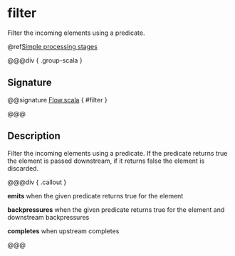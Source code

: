 # filter

Filter the incoming elements using a predicate.

@ref[Simple processing stages](../index.md#simple-processing-stages)

@@@div { .group-scala }

## Signature

@@signature [Flow.scala]($akka$/akka-stream/src/main/scala/akka/stream/scaladsl/Flow.scala) { #filter }

@@@

## Description

Filter the incoming elements using a predicate. If the predicate returns true the element is passed downstream, if
it returns false the element is discarded.


@@@div { .callout }

**emits** when the given predicate returns true for the element

**backpressures** when the given predicate returns true for the element and downstream backpressures

**completes** when upstream completes

@@@

